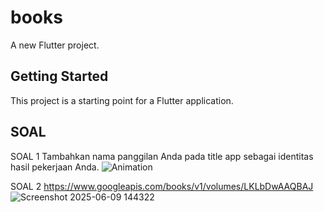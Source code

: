 # books

A new Flutter project.

## Getting Started

This project is a starting point for a Flutter application.

## SOAL

SOAL 1
Tambahkan nama panggilan Anda pada title app sebagai identitas hasil pekerjaan Anda.
![Animation](https://github.com/user-attachments/assets/9e0e4eb4-d925-4a6e-99a8-2ef77d743459)


SOAL 2
https://www.googleapis.com/books/v1/volumes/LKLbDwAAQBAJ
![Screenshot 2025-06-09 144322](https://github.com/user-attachments/assets/99a33255-0b77-4b5c-8c02-cda0eaaaa495)









